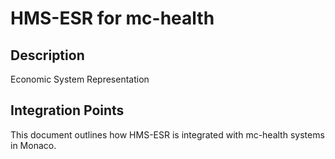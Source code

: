 # HMS-ESR for mc-health

## Description

Economic System Representation

## Integration Points

This document outlines how HMS-ESR is integrated with mc-health systems in Monaco.
